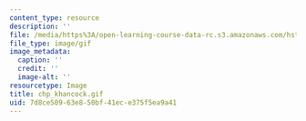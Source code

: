 ```yaml
---
content_type: resource
description: ''
file: /media/https%3A/open-learning-course-data-rc.s3.amazonaws.com/hst-722j-brain-mechanisms-for-hearing-and-speech-fall-2005/7d8ce50963e850bf41ece375f5ea9a41_chp_khancock.gif
file_type: image/gif
image_metadata:
  caption: ''
  credit: ''
  image-alt: ''
resourcetype: Image
title: chp_khancock.gif
uid: 7d8ce509-63e8-50bf-41ec-e375f5ea9a41
---
```

